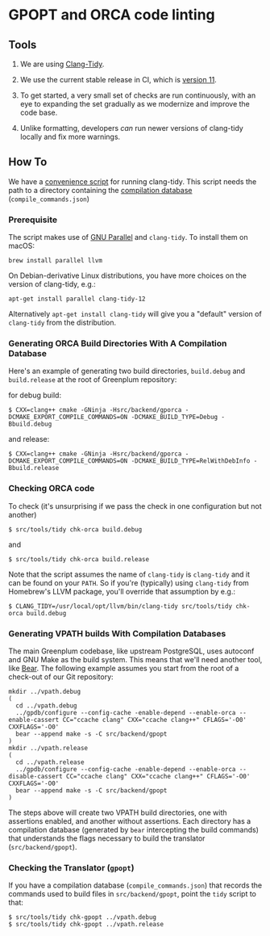 # GPOPT and ORCA code linting

## Tools

[clang-tidy]: https://clang.llvm.org/extra/clang-tidy/index.html
[clang-tidy.11]: https://releases.llvm.org/11.0.0/tools/clang/tools/extra/docs/clang-tidy/index.html

1. We are using [Clang-Tidy][clang-tidy].

1. We use the current stable release in CI, which is [version 11][clang-tidy.11].

1. To get started, a very small set of checks are run continuously, with an eye to expanding the set gradually as we modernize and improve the code base.

1. Unlike formatting, developers *can* run newer versions of clang-tidy locally and fix more warnings.

## How To

[JSONCompDB]:https://clang.llvm.org/docs/JSONCompilationDatabase.html 

We have a [convenience script](../../tools/tidy) for running clang-tidy.
This script needs the path to a directory containing the [compilation database][JSONCompDB] (`compile_commands.json`)


### Prerequisite

[GnuParallel]: https://www.gnu.org/software/parallel/ 

The script makes use of [GNU Parallel][GnuParallel] and `clang-tidy`.
To install them on macOS:

```
brew install parallel llvm
```

On Debian-derivative Linux distributions, you have more choices on the version of clang-tidy, e.g.:

```
apt-get install parallel clang-tidy-12
```

Alternatively `apt-get install clang-tidy` will give you a "default" version of `clang-tidy` from the distribution.

### Generating ORCA Build Directories With A Compilation Database

Here's an example of generating two build directories, `build.debug` and `build.release` at the root of Greenplum repository:

for debug build:

```
$ CXX=clang++ cmake -GNinja -Hsrc/backend/gporca -DCMAKE_EXPORT_COMPILE_COMMANDS=ON -DCMAKE_BUILD_TYPE=Debug -Bbuild.debug
```

and release:

```
$ CXX=clang++ cmake -GNinja -Hsrc/backend/gporca -DCMAKE_EXPORT_COMPILE_COMMANDS=ON -DCMAKE_BUILD_TYPE=RelWithDebInfo -Bbuild.release
```

### Checking ORCA code

To check (it's unsurprising if we pass the check in one configuration but not another)

```
$ src/tools/tidy chk-orca build.debug
```

and

```
$ src/tools/tidy chk-orca build.release
```

Note that the script assumes the name of `clang-tidy` is `clang-tidy` and it can be found on your `PATH`.
So if you're (typically) using `clang-tidy` from Homebrew's LLVM package, you'll override that assumption by e.g.:

```
$ CLANG_TIDY=/usr/local/opt/llvm/bin/clang-tidy src/tools/tidy chk-orca build.debug
```

### Generating VPATH builds With Compilation Databases

[bear]: https://github.com/rizsotto/Bear

The main Greenplum codebase, like upstream PostgreSQL, uses autoconf and GNU Make as the build system. This means that we'll need another tool, like [Bear][bear]. The following example assumes you start from the root of a check-out of our Git repository:

```
mkdir ../vpath.debug
(
  cd ../vpath.debug
  ../gpdb/configure --config-cache -enable-depend --enable-orca --enable-cassert CC="ccache clang" CXX="ccache clang++" CFLAGS='-O0' CXXFLAGS='-O0'
  bear --append make -s -C src/backend/gpopt
)
mkdir ../vpath.release
(
  cd ../vpath.release
  ../gpdb/configure --config-cache -enable-depend --enable-orca --disable-cassert CC="ccache clang" CXX="ccache clang++" CFLAGS='-O0' CXXFLAGS='-O0'
  bear --append make -s -C src/backend/gpopt
)
```

The steps above will create two VPATH build directories, one with assertions enabled, and another without assertions. Each directory has a compilation database (generated by `bear` intercepting the build commands) that understands the flags necessary to build the translator (`src/backend/gpopt`).

### Checking the Translator (`gpopt`)

If you have a compilation database (`compile_commands.json`) that records the commands used to build files in `src/backend/gpopt`, point the `tidy` script to that:

```
$ src/tools/tidy chk-gpopt ../vpath.debug
$ src/tools/tidy chk-gpopt ../vpath.release
```
